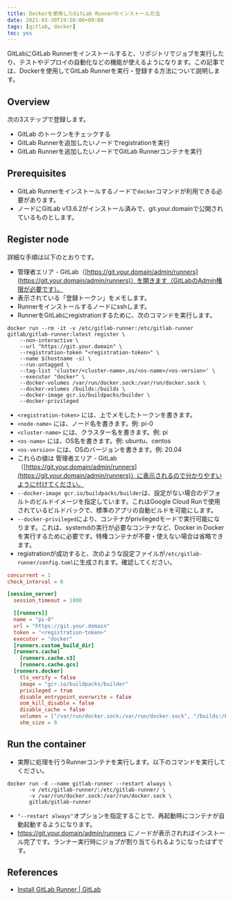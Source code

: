 ```yaml
---
title: Dockerを使用したGitLab Runnerのインストール方法
date: 2021-03-30T19:50:00+09:00
tags: [gitlab, docker]
toc: yes
---
```


GitLabにGitLab Runnerをインストールすると、リポジトリでジョブを実行したり、テストやデプロイの自動化などの機能が使えるようになります。この記事では、Dockerを使用してGitLab Runnerを実行・登録する方法について説明します。

<!--more-->

## Overview

次の3ステップで登録します。
- GitLab のトークンをチェックする
- GitLab Runnerを追加したいノードでregistrationを実行
- GitLab Runnerを追加したいノードでGitLab Runnerコンテナを実行

## Prerequisites

- GitLab Runnerをインストールするノードで`docker`コマンドが利用できる必要があります。
- ノードにGitLab v13.6.2がインストール済みで、git.your.domainで公開されているものとします。

## Register node

詳細な手順は以下のとおりです。

- 管理者エリア - GitLab（[https://git.your.domain/admin/runners](https://git.your.domain/admin/runners)）を開きます（GitLabのAdmin権限が必要です）。
- 表示されている「登録トークン」をメモします。
- Runnerをインストールするノードにsshします。
- RunnerをGitLabにregistrationするために、次のコマンドを実行します。

```shell
docker run --rm -it -v /etc/gitlab-runner:/etc/gitlab-runner gitlab/gitlab-runner:latest register \
    --non-interactive \
    --url "https://git.your.domain" \
    --registration-token "<registration-token>" \
    --name $(hostname -s) \
    --run-untagged \
    --tag-list 'cluster/<cluster-name>,os/<os-name>/<os-version>' \
    --executor "docker" \
    --docker-volumes /var/run/docker.sock:/var/run/docker.sock \
    --docker-volumes /builds:/builds \
    --docker-image gcr.io/buildpacks/builder \
    --docker-privileged
```

- `<registration-token>` には、上でメモしたトークンを書きます。
- `<node-name>` には、ノード名を書きます。例: pi-0
- `<cluster-name>` には、クラスター名を書きます。例: pi
- `<os-name>` には、OS名を書きます。例: ubuntu、centos
- `<os-version>` には、OSのバージョンを書きます。例: 20.04
- これらの値は 管理者エリア - GitLab（[https://git.your.domain/admin/runners](https://git.your.domain/admin/runners)）に表示されるので分かりやすいように付けてください。
- `--docker-image gcr.io/buildpacks/builder`は、設定がない場合のデフォルトのビルドイメージを指定しています。これはGoogle Cloud Runで使用されているビルドバックで、標準のアプリの自動ビルドを可能にします。
- `--docker-privileged`により、コンテナがprivilegedモードで実行可能になります。これは、systemdの実行が必要なコンテナなど、Docker in Dockerを実行するために必要です。特権コンテナが不要・使えない場合は省略できます。
- registrationが成功すると、次のような設定ファイルが`/etc/gitlab-runner/config.toml`に生成されます。確認してください。

```toml
concurrent = 1
check_interval = 0

[session_server]
  session_timeout = 1800

  [[runners]]
  name = "pi-0"
  url = "https://git.your.domain"
  token = "<registration-token>"
  executor = "docker"
  [runners.custom_build_dir]
  [runners.cache]
    [runners.cache.s3]
    [runners.cache.gcs]
  [runners.docker]
    tls_verify = false
    image = "gcr.io/buildpacks/builder"
    privileged = true
    disable_entrypoint_overwrite = false
    oom_kill_disable = false
    disable_cache = false
    volumes = ["/var/run/docker.sock:/var/run/docker.sock", "/builds:/builds", "/cache"]
    shm_size = 0
```

## Run the container

- 実際に処理を行うRunnerコンテナを実行します。以下のコマンドを実行してください。

```shell
docker run -d --name gitlab-runner --restart always \
       -v /etc/gitlab-runner/:/etc/gitlab-runner/ \
       -v /var/run/docker.sock:/var/run/docker.sock \
       gitlab/gitlab-runner
```

- `"--restart always"`オプションを指定することで、再起動時にコンテナが自動起動するようになります。
- https://git.your.domain/admin/runners にノードが表示されればインストール完了です。ランナー実行時にジョブが割り当てられるようになったはずです。

## References

- [Install GitLab Runner | GitLab](https://docs.gitlab.com/runner/install/)
